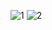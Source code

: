 ![1](https://github.com/user-attachments/assets/43be5a50-f2d4-41fd-99e9-bfa8f4764926)
![2](https://github.com/user-attachments/assets/115c34f4-95ec-42b3-8020-19d5b136bf54)
